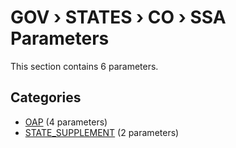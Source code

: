 # GOV › STATES › CO › SSA Parameters

This section contains 6 parameters.

## Categories

- [OAP](oap/index.md) (4 parameters)
- [STATE_SUPPLEMENT](state_supplement/index.md) (2 parameters)

